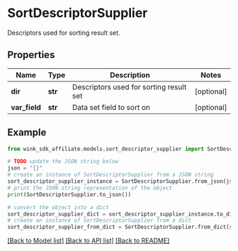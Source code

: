 # SortDescriptorSupplier

Descriptors used for sorting result set.

## Properties

Name | Type | Description | Notes
------------ | ------------- | ------------- | -------------
**dir** | **str** | Descriptors used for sorting result set | [optional] 
**var_field** | **str** | Data set field to sort on | [optional] 

## Example

```python
from wink_sdk_affiliate.models.sort_descriptor_supplier import SortDescriptorSupplier

# TODO update the JSON string below
json = "{}"
# create an instance of SortDescriptorSupplier from a JSON string
sort_descriptor_supplier_instance = SortDescriptorSupplier.from_json(json)
# print the JSON string representation of the object
print(SortDescriptorSupplier.to_json())

# convert the object into a dict
sort_descriptor_supplier_dict = sort_descriptor_supplier_instance.to_dict()
# create an instance of SortDescriptorSupplier from a dict
sort_descriptor_supplier_from_dict = SortDescriptorSupplier.from_dict(sort_descriptor_supplier_dict)
```
[[Back to Model list]](../README.md#documentation-for-models) [[Back to API list]](../README.md#documentation-for-api-endpoints) [[Back to README]](../README.md)



